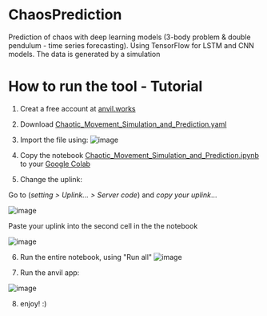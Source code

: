 # ChaosPrediction
Prediction of chaos with deep learning models (3-body problem & double pendulum - time series forecasting). Using TensorFlow for LSTM and CNN models.
The data is generated by a simulation

# How to run the tool - Tutorial

1) Creat a free account at [anvil.works](https://anvil.works)
2) Download [Chaotic_Movement_Simulation_and_Prediction.yaml](https://github.com/tuphr2234/ChaosPrediction/blob/main/Chaotic_Movement_Simulation_and_Prediction.ipynb)
3) Import the file using:
![image](https://user-images.githubusercontent.com/44236017/214037319-43190d08-3bb3-45b5-b2a7-f4dfa79ca6d6.png)

4) Copy the notebook [Chaotic_Movement_Simulation_and_Prediction.ipynb](Chaotic_Movement_Simulation_and_Prediction.ipynb) to your [Google Colab](https://colab.research.google.com)
5) Change the uplink:

Go to (_setting > Uplink... > Server code_) and *copy your uplink*...

![image](https://user-images.githubusercontent.com/44236017/214037094-f3aacb89-a517-4299-a9c8-4e92c31d7a7a.png)

Paste your uplink into the second cell in the the notebook

![image](https://user-images.githubusercontent.com/44236017/214038692-004e73b7-f6bf-4ea5-b91c-1728162c03fc.png)


6) Run the entire notebook, using "Run all"
![image](https://user-images.githubusercontent.com/44236017/214040593-8291fbe9-4c0b-40f8-8622-cdfba3c24d3b.png)

8) Run the anvil app:

![image](https://user-images.githubusercontent.com/44236017/214039682-f37b2d28-ad22-4537-82fa-9df2859fb8d8.png)

8) enjoy! :)
